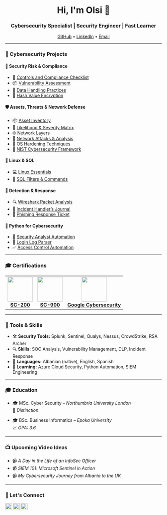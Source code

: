 <h1 align="center">Hi, I'm Olsi 👋</h1>
<h3 align="center">Cybersecurity Specialist | Security Engineer | Fast Learner</h3>

<p align="center">
  <a href="https://github.com/olsidoci">GitHub</a> • 
  <a href="https://www.linkedin.com/in/olsi-doci-18a436200/">LinkedIn</a> • 
  <a href="mailto:olsidoci24@gmail.com">Email</a>
</p>

---

### 🔐 Cybersecurity Projects

#### 🧱 Security Risk & Compliance
- 📄 [Controls and Compliance Checklist](https://github.com/Olsidoci/risk-compliance/blob/main/control%26compliance/Control%20%26%20Compliance%20X.pdf)
- 📦 [Vulnerability Assessment](https://github.com/Olsidoci/risk-compliance/blob/main/vulnerability-assesment/Vulnerability%20Assesment%20(2).pdf)
- 🔐 [Data Handling Practices](https://github.com/Olsidoci/risk-compliance/blob/main/data-handling/Data%20Leak%20Wooksheet%20(1).pdf)
- 🔑 [Hash Value Encryption](https://github.com/Olsidoci/hashvalues)

#### 🛡️ Assets, Threats & Network Defense
- 📦 [Asset Inventory](https://github.com/Olsidoci/asset-threats-network-defense/blob/main/asset-inventory/Assest%20Inventory%20.xlsx)
- 🎯 [Likelihood & Severity Matrix](https://github.com/Olsidoci/asset-threats-network-defense/blob/main/likelihood%26severity/Risks%20based%20on%20their%20likelihood%20and%20severity.pdf)
- 🌐 [Network Layers](https://github.com/Olsidoci/asset-threats-network-defense/blob/main/network-layer-communication/Network%20Layer%20Communication.pdf)
- 🚨 [Network Attacks & Analysis](https://github.com/Olsidoci/olsidoci/blob/main/Projects/Analyze%20Network%20Attacks.pdf)
- 🧱 [OS Hardening Techniques](https://github.com/Olsidoci/olsidoci/blob/main/Projects/Apply%20OS%20hardening%20techniques.pdf)
- 🧩 [NIST Cybersecurity Framework](https://github.com/Olsidoci/olsidoci/blob/main/Projects/NIST%20Framework.pdf)

#### 🐧 Linux & SQL
- 💻 [Linux Essentials](https://github.com/Olsidoci/Linux-)
- 🧮 [SQL Filters & Commands](https://github.com/Olsidoci/SQL/tree/main)

#### 🧠 Detection & Response
- 🔍 [Wireshark Packet Analysis](https://github.com/Olsidoci/wireshark-packet-analysis-lab)
- 📓 [Incident Handler’s Journal](https://github.com/Olsidoci/olsidoci/blob/main/Projects/incident-handler-s-journal.pdf)
- 🎣 [Phishing Response Ticket](https://github.com/Olsidoci/olsidoci/blob/main/Completed-alert-ticket%20.pdf)

#### 🐍 Python for Cybersecurity
- 🔁 [Security Analyst Automation](https://github.com/Olsidoci/automated-cybersecurity-tasks-with-python/tree/main/security-analyst-lab)
- 📂 [Login Log Parser](https://github.com/Olsidoci/automated-cybersecurity-tasks-with-python/tree/main/login-log-parser)
- ✅ [Access Control Automation](https://github.com/Olsidoci/automated-cybersecurity-tasks-with-python/tree/main/python-algorithm)

---

### 🎓 Certifications

<table>
  <tr>
    <td align="center">
      <a href="https://learn.microsoft.com/en-gb/users/olsidoci/credentials/3b6c7498981e45d">
        <img src="https://intunedin.files.wordpress.com/2021/06/image.png" width="80px"/>
        <br/><strong>SC-200</strong>
      </a>
    </td>
    <td align="center">
      <a href="https://learn.microsoft.com/en-us/users/olsidoci/credentials/77b71d0b2a63c789">
        <img src="https://learn.microsoft.com/en-us/media/learn/certification/badges/microsoft-certified-fundamentals-badge.svg" width="80px"/>
        <br/><strong>SC-900</strong>
      </a>
    </td>
    <td align="center">
      <a href="https://www.coursera.org/account/accomplishments/professional-cert/certificate/2BRW8EEC0I5Q">
        <img src="https://images.credly.com/images/0bf0f2da-a699-4c82-82e2-56dcf1f2e1c7/image.png" width="80px"/>
        <br/><strong>Google Cybersecurity</strong>
      </a>
    </td>
  </tr>
</table>

---

### 🧰 Tools & Skills
- 🛠 **Security Tools:** Splunk, Sentinel, Qualys, Nessus, CrowdStrike, RSA Archer  
- 🔍 **Skills:** SOC Analysis, Vulnerability Management, DLP, Incident Response  
- 💬 **Languages:** Albanian (native), English, Spanish  
- 🧠 **Learning:** Azure Cloud Security, Python Automation, SIEM Engineering  

---

### 🎓 Education

- 🎓 MSc. Cyber Security – *Northumbria University London*  
  🏅 *Distinction*

- 🎓 BSc. Business Informatics – *Epoka University*  
  📈 *GPA: 3.6*

---

### 📺 Upcoming Video Ideas

- 📹 *A Day in the Life of an InfoSec Officer*  
- 📹 *SIEM 101: Microsoft Sentinel in Action*  
- 📹 *My Cybersecurity Journey from Albania to the UK*

---

### 🤝 Let's Connect

<a href="https://www.linkedin.com/in/olsi-doci-18a436200/">
  <img align="left" src="https://cdn.jsdelivr.net/npm/simple-icons@v3/icons/linkedin.svg" width="22px" />
</a>
<a href="https://github.com/olsidoci">
  <img align="left" src="https://cdn.jsdelivr.net/npm/simple-icons@v3/icons/github.svg" width="22px" />
</a>
<a href="mailto:olsidoci24@gmail.com">
  <img align="left" src="https://cdn.jsdelivr.net/npm/simple-icons@v3/icons/gmail.svg" width="22px" />
</a>





